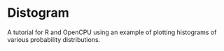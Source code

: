# Distogram
A tutorial for R and OpenCPU using an example of plotting histograms of various probability distributions.
